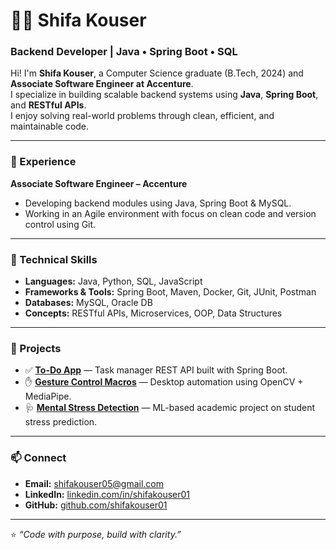 # 👩‍💻 Shifa Kouser

### Backend Developer | Java • Spring Boot • SQL

Hi! I'm **Shifa Kouser**, a Computer Science graduate (B.Tech, 2024) and **Associate Software Engineer at Accenture**.  
I specialize in building scalable backend systems using **Java**, **Spring Boot**, and **RESTful APIs**.  
I enjoy solving real-world problems through clean, efficient, and maintainable code.

---

### 💼 Experience
**Associate Software Engineer – Accenture**  
- Developing backend modules using Java, Spring Boot & MySQL.  
- Working in an Agile environment with focus on clean code and version control using Git.

---

### 🧠 Technical Skills
- **Languages:** Java, Python, SQL, JavaScript  
- **Frameworks & Tools:** Spring Boot, Maven, Docker, Git, JUnit, Postman  
- **Databases:** MySQL, Oracle DB   
- **Concepts:** RESTful APIs, Microservices, OOP, Data Structures 
---

### 🚀 Projects
- ✅ **[To-Do App](https://github.com/shifakouser01/todo-springboot-app)** — Task manager REST API built with Spring Boot. 
- ✋ **[Gesture Control Macros](https://github.com/shifakouser01/gesture-control-macros)** — Desktop automation using OpenCV + MediaPipe.   
- 🩺 **[Mental Stress Detection](https://github.com/shifakouser01/mental-stress-detection-ml)** — ML-based academic project on student stress prediction.

---

### 📫 Connect
- **Email:** shifakouser05@gmail.com  
- **LinkedIn:** [linkedin.com/in/shifakouser01](https://linkedin.com/in/shifakouser01)  
- **GitHub:** [github.com/shifakouser01](https://github.com/shifakouser01)

---

⭐ *“Code with purpose, build with clarity.”*
